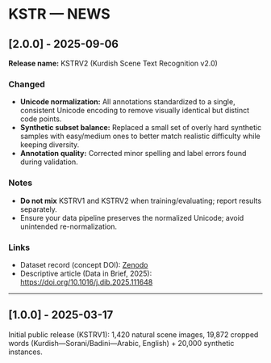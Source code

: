 # KSTR — NEWS

## [2.0.0] - 2025-09-06
**Release name:** KSTRV2 (Kurdish Scene Text Recognition v2.0)

### Changed
- **Unicode normalization:** All annotations standardized to a single, consistent Unicode encoding to remove visually identical but distinct code points.
- **Synthetic subset balance:** Replaced a small set of overly hard synthetic samples with easy/medium ones to better match realistic difficulty while keeping diversity.
- **Annotation quality:** Corrected minor spelling and label errors found during validation.

### Notes
- **Do not mix** KSTRV1 and KSTRV2 when training/evaluating; report results separately.
- Ensure your data pipeline preserves the normalized Unicode; avoid unintended re-normalization.

### Links
- Dataset record (concept DOI): <a href="https://zenodo.org/records/17071103" target="_blank">Zenodo</a>
- Descriptive article (Data in Brief, 2025): https://doi.org/10.1016/j.dib.2025.111648

---

## [1.0.0] - 2025-03-17
Initial public release (KSTRV1): 1,420 natural scene images, 19,872 cropped words (Kurdish—Sorani/Badini—Arabic, English) + 20,000 synthetic instances.
